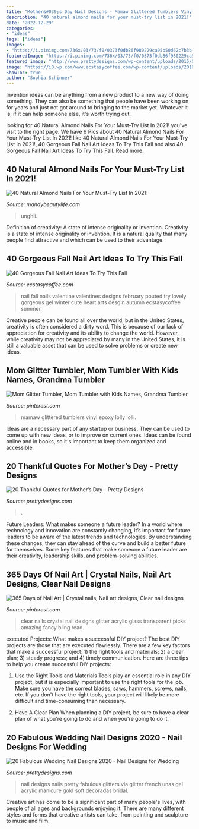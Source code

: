 ```yaml
---
title: "Mother&#039;s Day Nail Designs - Mamaw Glittered Tumblers Vinyl Epoxy Lolly Lolli"
description: "40 natural almond nails for your must-try list in 2021!"
date: "2022-12-29"
categories:
- "ideas"
tags: ["ideas"]
images:
- "https://i.pinimg.com/736x/03/73/f0/0373f0db86f980229ca95b50d62c7b3b--clear-nails-crystal-nails.jpg"
featuredImage: "https://i.pinimg.com/736x/03/73/f0/0373f0db86f980229ca95b50d62c7b3b--clear-nails-crystal-nails.jpg"
featured_image: "http://www.prettydesigns.com/wp-content/uploads/2015/04/If-I-didn’t-have-you-as-my-mother-I-would-choose-you-as-my-friend..jpg"
image: "https://i0.wp.com/www.ecstasycoffee.com/wp-content/uploads/2016/09/Fall-Nail-Art-Idea.jpg"
ShowToc: true
author: "Sophia Schinner"
---
```



Invention ideas can be anything from a new product to a new way of doing something. They can also be something that people have been working on for years and just not got around to bringing to the market yet. Whatever it is, if it can help someone else, it's worth trying out.

	

		
looking for 40 Natural Almond Nails For Your Must-Try List In 2021! you've visit to the right page. We have 6 Pics about 40 Natural Almond Nails For Your Must-Try List In 2021! like 40 Natural Almond Nails For Your Must-Try List In 2021!, 40 Gorgeous Fall Nail Art Ideas To Try This Fall and also 40 Gorgeous Fall Nail Art Ideas To Try This Fall. Read more:
		
    
## 40 Natural Almond Nails For Your Must-Try List In 2021!

<img loading=lazy src="https://mandybeautylife.com/wp-content/uploads/2021/05/10-3.jpg" onerror="this.onerror=null;this.src='https://tse4.mm.bing.net/th?id=OIP.Ku1rj5QSnoSrdHMaeWdU1gHaLH&amp;pid=15.1';" alt="40 Natural Almond Nails For Your Must-Try List In 2021!">

_Source: mandybeautylife.com_

>unghii. 

	

Definition of creativity: A state of intense originality or invention.
Creativity is a state of intense originality or invention. It is a natural quality that many people find attractive and which can be used to their advantage.

    
## 40 Gorgeous Fall Nail Art Ideas To Try This Fall

<img loading=lazy src="https://i0.wp.com/www.ecstasycoffee.com/wp-content/uploads/2016/09/Fall-Nail-Art-Idea.jpg" onerror="this.onerror=null;this.src='https://tse4.mm.bing.net/th?id=OIP.1A-vdxllfIjJuCMLymknwgHaNJ&amp;pid=15.1';" alt="40 Gorgeous Fall Nail Art Ideas To Try This Fall">

_Source: ecstasycoffee.com_

>nail fall nails valentine valentines designs february pouted try lovely gorgeous gel winter cute heart arts desgin autumn ecstasycoffee summer. 

	

Creative people can be found all over the world, but in the United States, creativity is often considered a dirty word. This is because of our lack of appreciation for creativity and its ability to change the world. However, while creativity may not be appreciated by many in the United States, it is still a valuable asset that can be used to solve problems or create new ideas.

    
## Mom Glitter Tumbler, Mom Tumbler With Kids Names, Grandma Tumbler

<img loading=lazy src="https://i.pinimg.com/736x/01/29/cf/0129cfc53ec34e8ec70b097246b42840.jpg" onerror="this.onerror=null;this.src='https://tse1.mm.bing.net/th?id=OIP.y30k6as-geBaXQpUUmK9KwHaJK&amp;pid=15.1';" alt="Mom Glitter Tumbler, Mom Tumbler with Kids Names, Grandma Tumbler">

_Source: pinterest.com_

>mamaw glittered tumblers vinyl epoxy lolly lolli. 

	

Ideas are a necessary part of any startup or business. They can be used to come up with new ideas, or to improve on current ones. Ideas can be found online and in books, so it's important to keep them organized and accessible.

    
## 20 Thankful Quotes For Mother’s Day - Pretty Designs

<img loading=lazy src="http://www.prettydesigns.com/wp-content/uploads/2015/04/If-I-didn’t-have-you-as-my-mother-I-would-choose-you-as-my-friend..jpg" onerror="this.onerror=null;this.src='https://tse1.mm.bing.net/th?id=OIP.evpwBo4_vPUSS6XPzgnG1gHaLJ&amp;pid=15.1';" alt="20 Thankful Quotes for Mother’s Day - Pretty Designs">

_Source: prettydesigns.com_

>. 

	

Future Leaders: What makes someone a future leader?
In a world where technology and innovation are constantly changing, it’s important for future leaders to be aware of the latest trends and technologies. By understanding these changes, they can stay ahead of the curve and build a better future for themselves. Some key features that make someone a future leader are their creativity, leadership skills, and problem-solving abilities.

    
## 365 Days Of Nail Art | Crystal Nails, Nail Art Designs, Clear Nail Designs

<img loading=lazy src="https://i.pinimg.com/736x/03/73/f0/0373f0db86f980229ca95b50d62c7b3b--clear-nails-crystal-nails.jpg" onerror="this.onerror=null;this.src='https://tse4.mm.bing.net/th?id=OIP.oPA_PgrFUMUA2ZLCMTHrPwHaJ3&amp;pid=15.1';" alt="365 Days of Nail Art | Crystal nails, Nail art designs, Clear nail designs">

_Source: pinterest.com_

>clear nails crystal nail designs glitter acrylic glass transparent picks amazing fancy bling read. 

	

executed Projects: What makes a successful DIY project?
The best DIY projects are those that are executed flawlessly. There are a few key factors that make a successful project: 1) the right tools and materials; 2) a clear plan; 3) steady progress; and 4) timely communication. Here are three tips to help you create successful DIY projects:
1. Use the Right Tools and Materials
Tools play an essential role in any DIY project, but it is especially important to use the right tools for the job. Make sure you have the correct blades, saws, hammers, screws, nails, etc. If you don't have the right tools, your project will likely be more difficult and time-consuming than necessary.

2. Have A Clear Plan
When planning a DIY project, be sure to have a clear plan of what you're going to do and when you're going to do it.

    
## 20 Fabulous Wedding Nail Designs 2020 - Nail Designs For Wedding

<img loading=lazy src="http://www.prettydesigns.com/wp-content/uploads/2014/07/Beautiful-Wedding-Nail-With-Glitters.jpg" onerror="this.onerror=null;this.src='https://tse4.mm.bing.net/th?id=OIP.giXHYxmnvfpaLpqvCRlPxwHaNU&amp;pid=15.1';" alt="20 Fabulous Wedding Nail Designs 2020 - Nail Designs for Wedding">

_Source: prettydesigns.com_

>nail designs nails pretty fabulous glitters via glitter french unas gel acrylic manicure gold soft decoradas bridal. 

	

Creative art has come to be a significant part of many people's lives, with people of all ages and backgrounds enjoying it. There are many different styles and forms that creative artists can take, from painting and sculpture to music and film.

